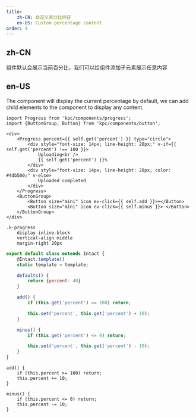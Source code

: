 ```yaml
---
title:
    zh-CN: 自定义百分比内容
    en-US: Custom percentage content
order: 4
---
```


## zh-CN

组件默认会展示当前百分比，我们可以给组件添加子元素展示任意内容

## en-US

The component will display the current percentage by default, we can add child elements to the component to display any content.

```vdt
import Progress from 'kpc/components/progress';
import {ButtonGroup, Button} from 'kpc/components/button';

<div>
    <Progress percent={{ self.get('percent') }} type="circle">
        <div style="font-size: 14px; line-height: 20px;" v-if={{ self.get('percent') !== 100 }}>
            Uploading<br />
            {{ self.get('percent') }}%
        </div>
        <div style="font-size: 14px; line-height: 20px; color: #4db500;" v-else>
            Uploaded completed
        </div>
    </Progress>
    <ButtonGroup>
        <Button size="mini" icon ev-click={{ self.add }}>+</Button>
        <Button size="mini" icon ev-click={{ self.minus }}>-</Button>
    </ButtonGroup>
</div>
```

```styl
.k-progress
    display inline-block
    vertical-align middle
    margin-right 20px
```

```js
export default class extends Intact {
    @Intact.template()
    static template = template;

    defaults() {
        return {percent: 40}
    }

    add() {
        if (this.get('percent') >= 100) return;

        this.set('percent', this.get('percent') + 10);
    }

    minus() {
        if (this.get('percent') <= 0) return;

        this.set('percent', this.get('percent') - 10);
    }
}
```

```vue-methods
add() {
    if (this.percent >= 100) return;
    this.percent += 10;
}

minus() {
    if (this.percent <= 0) return;
    this.percent -= 10;
}
```
